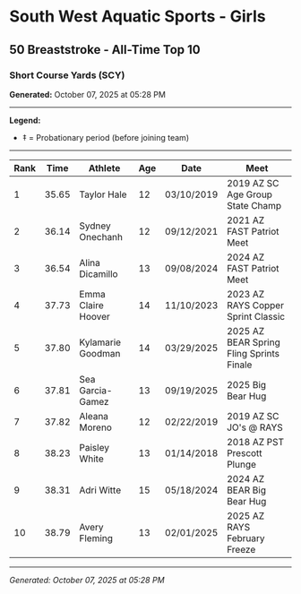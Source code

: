 # South West Aquatic Sports - Girls
## 50 Breaststroke - All-Time Top 10
### Short Course Yards (SCY)

**Generated:** October 07, 2025 at 05:28 PM

---

**Legend:**
- ‡ = Probationary period (before joining team)

---

| Rank | Time | Athlete | Age | Date | Meet |
|------|------|---------|-----|------|------|
| 1 | 35.65 | Taylor Hale | 12 | 03/10/2019 | 2019 AZ SC Age Group State Champ |
| 2 | 36.14 | Sydney Onechanh | 12 | 09/12/2021 | 2021 AZ FAST Patriot Meet |
| 3 | 36.54 | Alina Dicamillo | 13 | 09/08/2024 | 2024 AZ FAST Patriot Meet |
| 4 | 37.73 | Emma Claire Hoover | 14 | 11/10/2023 | 2023 AZ RAYS Copper Sprint Classic |
| 5 | 37.80 | Kylamarie Goodman | 14 | 03/29/2025 | 2025 AZ BEAR Spring Fling Sprints Finale |
| 6 | 37.81 | Sea Garcia-Gamez | 13 | 09/19/2025 | 2025 Big Bear Hug |
| 7 | 37.82 | Aleana Moreno | 12 | 02/22/2019 | 2019 AZ SC JO's @ RAYS |
| 8 | 38.23 | Paisley White | 13 | 01/14/2018 | 2018 AZ PST Prescott Plunge |
| 9 | 38.31 | Adri Witte | 15 | 05/18/2024 | 2024 AZ BEAR Big Bear Hug |
| 10 | 38.79 | Avery Fleming | 13 | 02/01/2025 | 2025 AZ RAYS February Freeze |

---

*Generated: October 07, 2025 at 05:28 PM*
